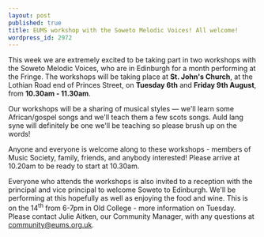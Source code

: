 ```yaml
---
layout: post
published: true
title: EUMS workshop with the Soweto Melodic Voices! All welcome!
wordpress_id: 2972
---
```


This week we are extremely excited to be taking part in two workshops with the Soweto Melodic Voices, who are in Edinburgh for a month performing at the Fringe. The workshops will be taking place at **St. John's Church**, at the Lothian Road end of Princes Street, on **Tuesday 6th** and **Friday 9th August**, from **10.30am - 11.30am**.

Our workshops will be a sharing of musical styles &mdash; we'll learn some African/gospel songs and we'll teach them a few scots songs. Auld lang syne will definitely be one we'll be teaching so please brush up on the words!

Anyone and everyone is welcome along to these workshops - members of Music Society, family, friends, and anybody interested! Please arrive at 10.20am to be ready to start at 10.30am.

Everyone who attends the workshops is also invited to a reception with the principal and vice principal to welcome Soweto to Edinburgh. We'll be performing at this hopefully as well as enjoying the food and wine. This is on the 14<sup>th</sup> from 6-7pm in Old College - more information on Tuesday. Please contact Julie Aitken, our Community Manager, with any questions at community@eums.org.uk.
